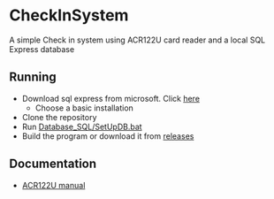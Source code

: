 # CheckInSystem
A simple Check in system using ACR122U card reader and a local SQL Express database

## Running
* Download sql express from microsoft. Click [here](https://go.microsoft.com/fwlink/p/?linkid=2216019&clcid=0x406&culture=da-dk&country=dk "")
  * Choose a basic installation
* Clone the repository
* Run [Database_SQL/SetUpDB.bat](Database_SQL/SetUpDB.bat)
* Build the program or download it from [releases](https://github.com/Matkip0/CheckInSystem/releases)

## Documentation
* [ACR122U manual](https://www.acs.com.hk/download-manual/419/API-ACR122U-2.04.pdf)